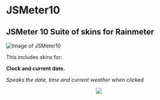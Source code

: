# JSMeter10

## JSMeter 10 Suite of skins for Rainmeter

![Image of  JSMeter10](https://github.com/jsmorley/JSMeter10/blob/main/Welcome/JSMeter10.jpg)

This includes skins for:

**Clock and current date.**

*Speaks the date, time and current weather when clicked*

<p align="center">
  <img src="https://github.com/jsmorley/JSMeter10/blob/main/Welcome/WelcomeImage.jpg" />
</p>


